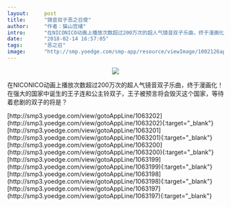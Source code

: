 ```yaml
---
layout:     post
title:      "镜音双子恶之召使"
author:     "作者：猫山宫绪"
intro:      "在NICONICO动画上播放次数超过200万次的超人气镜音双子乐曲，终于漫画化！在强大的国家中诞生的王子连和公主铃双子，王子被预言将会毁灭这个国家，等待着悲剧的双子的将是？"
date:       "2018-02-14 16:57:05"
tags:       "恶之召"
image:      "http://smp.yoedge.com/smp-app/resource/viewImage/1002126appline.png"
---
```

<div style="text-align: center">
<p><img src="http://smp.yoedge.com/smp-app/resource/viewImage/1002126appline.png"/></p>
</div>
<p class="post-meta">
<span>在NICONICO动画上播放次数超过200万次的超人气镜音双子乐曲，终于漫画化！在强大的国家中诞生的王子连和公主铃双子，王子被预言将会毁灭这个国家，等待着悲剧的双子的将是？</span>
</p>
[http://smp3.yoedge.com/view/gotoAppLine/1063202](http://smp3.yoedge.com/view/gotoAppLine/1063202){:target="_blank"}
[http://smp3.yoedge.com/view/gotoAppLine/1063201](http://smp3.yoedge.com/view/gotoAppLine/1063201){:target="_blank"}
[http://smp3.yoedge.com/view/gotoAppLine/1063200](http://smp3.yoedge.com/view/gotoAppLine/1063200){:target="_blank"}
[http://smp3.yoedge.com/view/gotoAppLine/1063199](http://smp3.yoedge.com/view/gotoAppLine/1063199){:target="_blank"}
[http://smp3.yoedge.com/view/gotoAppLine/1063198](http://smp3.yoedge.com/view/gotoAppLine/1063198){:target="_blank"}
[http://smp3.yoedge.com/view/gotoAppLine/1063197](http://smp3.yoedge.com/view/gotoAppLine/1063197){:target="_blank"}


